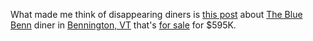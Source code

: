 What made me think of disappearing diners is <a href="https://twitter.com/markwallace/status/1282679073244876800">this post</a> about <a href="https://www.yelp.com/biz/blue-benn-diner-bennington-2">The Blue Benn</a> diner in <a href="https://www.google.com/maps/place/314+North+St,+Bennington,+VT+05201/@42.8852274,-73.1972987,3a,75y,228.92h,90t/data=!3m6!1e1!3m4!1sTl-nznGO66eNXqeOmCJmQg!2e0!7i16384!8i8192!4m5!3m4!1s0x89e0966265ae8659:0x188c0e512ed8fc25!8m2!3d42.8850919!4d-73.1974869">Bennington, VT</a> that's <a href="https://www.tpwrealestate.com/listing/4816195/314-north-bennington-vt-05201/">for sale</a> for $595K. 
